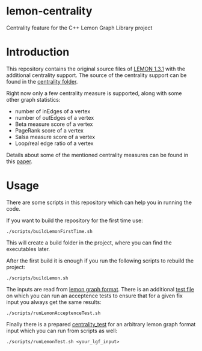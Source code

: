 lemon-centrality
================

Centrality feature for the C++ Lemon Graph Library project

# Introduction

This repository contains the original source files of [LEMON 1.3.1](http://lemon.cs.elte.hu/trac/lemon) with the additional centrality support.
The source of the centrality support can be found in the [centrality folder](/src/lemon-1.3.1/tools/centrality).

Right now only a few centrality measure is supported, along with some other graph statistics:

  * number of inEdges of a vertex
  * number of outEdges of a vertex
  * Beta measure score of a vertex
  * PageRank score of a vertex
  * Salsa measure score of a vertex
  * Loop/real edge ratio of a vertex

Details about some of the mentioned centrality measures can be found in this [paper](http://vigna.di.unimi.it/ftp/papers/AxiomsForCentrality.pdf).

# Usage

There are some scripts in this repository which can help you in running the code.

If you want to build the repository for the first time use:
```batch
./scripts/buildLemonFirstTime.sh
```
This will create a build folder in the project, where you can find the executables later.

After the first build it is enough if you run the following scripts to rebuild the project:
```batch
./scripts/buildLemon.sh
```

The inputs are read from [lemon graph format](http://lemon.cs.elte.hu/pub/tutorial/a00018.html). 
There is an additional [test file](/src/lemon-1.3.1/tools/centrality/digraph.lgf) on which you can run an acceptence tests to ensure that for a given fix input you always get the same results:
```batch
./scripts/runLemonAcceptenceTest.sh
```

Finally there is a prepared [centrality_test](/src/lemon-1.3.1/tools/centrality/centrality_test.cc) for an arbitrary lemon graph format input which you can run from scripts as well:
```batch
./scripts/runLemonTest.sh <your_lgf_input>
```

